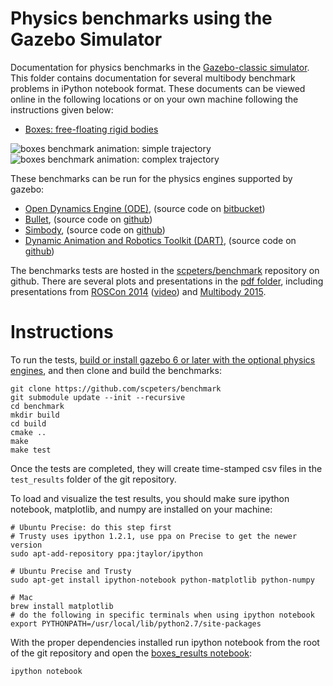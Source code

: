 # Physics benchmarks using the Gazebo Simulator

Documentation for physics benchmarks in the [Gazebo-classic simulator](http://classic.gazebosim.org).
This folder contains documentation for several multibody benchmark problems
in iPython notebook format.
These documents can be viewed online in the following locations
or on your own machine following the instructions given below:

* [Boxes: free-floating rigid bodies](boxes_description.ipynb)

![boxes benchmark animation: simple trajectory](img/boxes_5_simple.gif)
![boxes benchmark animation: complex trajectory](img/boxes_5_complex.gif)

These benchmarks can be run for the physics engines supported by gazebo:

* [Open Dynamics Engine (ODE)](http://ode.org), (source code on [bitbucket](https://bitbucket.org/odedevs/ode))
* [Bullet](https://pybullet.org/), (source code on [github](https://github.com/bulletphysics/bullet3))
* [Simbody](https://simtk.org/home/simbody), (source code on [github](https://github.com/simbody/simbody))
* [Dynamic Animation and Robotics Toolkit (DART)](http://dartsim.github.io), (source code on [github](https://github.com/dartsim/dart))

The benchmarks tests are hosted in the
[scpeters/benchmark](https://github.com/scpeters/benchmark)
repository on github.
There are several plots and presentations in the
[pdf folder](https://github.com/scpeters/benchmark/tree/master/pdf),
including presentations from
[ROSCon 2014](https://github.com/scpeters/benchmark/blob/master/pdf/roscon2014_scpeters.pdf)
([video](https://vimeo.com/107517366))
and [Multibody 2015](https://github.com/scpeters/benchmark/blob/master/pdf/multibody2015_scpeters.pdf).

# Instructions

To run the tests,
[build or install gazebo 6 or later
with the optional physics engines](https://classic.gazebosim.org/tutorials?tut=install_from_source&cat=install#OptionalPhysicsEngines),
and then clone and build the benchmarks:

~~~
git clone https://github.com/scpeters/benchmark
git submodule update --init --recursive
cd benchmark
mkdir build
cd build
cmake ..
make
make test
~~~

Once the tests are completed,
they will create time-stamped csv files in the `test_results` folder of the git repository.

To load and visualize the test results, you should make sure ipython notebook, matplotlib, and numpy are installed on your machine:
~~~
# Ubuntu Precise: do this step first
# Trusty uses ipython 1.2.1, use ppa on Precise to get the newer version
sudo apt-add-repository ppa:jtaylor/ipython

# Ubuntu Precise and Trusty
sudo apt-get install ipython-notebook python-matplotlib python-numpy

# Mac
brew install matplotlib
# do the following in specific terminals when using ipython notebook
export PYTHONPATH=/usr/local/lib/python2.7/site-packages
~~~

With the proper dependencies installed run ipython notebook from the
root of the git repository and open the
[boxes_results notebook](http://nbviewer.ipython.org/github/scpeters/benchmark/blob/master/boxes_results.ipynb):

~~~
ipython notebook
~~~
